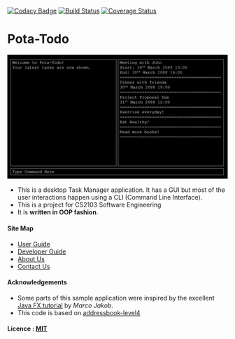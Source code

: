[![Codacy Badge](https://api.codacy.com/project/badge/Grade/7994094a9dd944f69fdfbf881c7bff0d)](https://www.codacy.com/app/zeticous/main_2?utm_source=github.com&amp;utm_medium=referral&amp;utm_content=CS2103JAN2017-T15-B3/main&amp;utm_campaign=Badge_Grade)
[![Build Status](https://travis-ci.org/CS2103JAN2017-T15-B3/main.svg?branch=master)](https://travis-ci.org/CS2103JAN2017-T15-B3/main)
[![Coverage Status](https://coveralls.io/repos/github/CS2103JAN2017-T15-B3/main/badge.svg?branch=master)](https://coveralls.io/github/CS2103JAN2017-T15-B3/main?branch=master)

# Pota-Todo

<img src="docs/images/newUi.png" width="600"><br>

* This is a desktop Task Manager application. It has a GUI but most of the user interactions happen using
  a CLI (Command Line Interface).
* This is a project for CS2103 Software Engineering
* It is **written in OOP fashion**.


#### Site Map
* [User Guide](docs/UserGuide.md)
* [Developer Guide](docs/DeveloperGuide.md)
* [About Us](docs/AboutUs.md)
* [Contact Us](docs/ContactUs.md)


#### Acknowledgements

* Some parts of this sample application were inspired by the excellent
  [Java FX tutorial](http://code.makery.ch/library/javafx-8-tutorial/) by *Marco Jakob*.
* This code is based on [addressbook-level4](https://github.com/nus-cs2103-AY1617S2/addressbook-level4)

#### Licence : [MIT](LICENSE)
